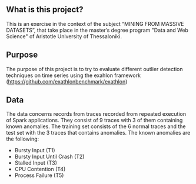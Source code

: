 ## What is this project?
This is an exercise in the context of the subject “MINING FROM MASSIVE DATASETS”, that take place in the master’s degree program "Data and Web Science" of Aristotle University of Thessaloniki.

## Purpose
The purpose of this project is to try to evaluate different outlier detection techniques on time series using the exahlon framework (https://github.com/exathlonbenchmark/exathlon)

## Data
The data concerns records from traces recorded from repeated execution of Spark applications. They consist of 9 traces with 3 of them containing known anomalies.
The training set consists of the 6 normal traces and the test set with the 3 traces that contains anomalies.
The known anomalies are the following:
* Bursty Input (T1)
* Bursty Input Until Crash (T2)
* Stalled Input (T3) 
* CPU Contention (T4)
* Process Failure (T5)